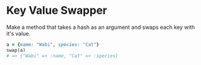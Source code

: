 # Key Value Swapper

Make a method that takes a hash as an argument and swaps each key with it's value.

```ruby
a = {name: "Wabi", species: "Cat"}
swap(a)
# => {"Wabi" => :name, "Cat" => :species}
```

